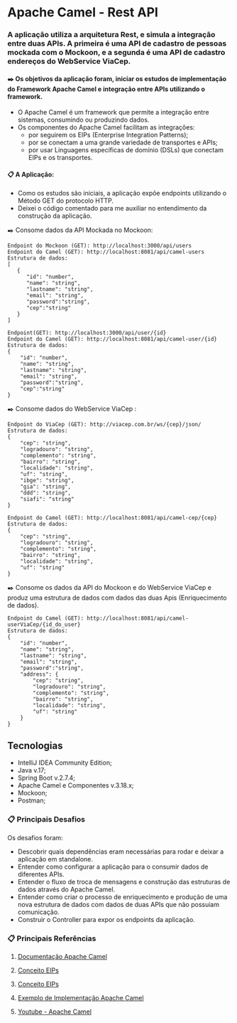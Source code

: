 # Apache Camel - Rest API #

### A aplicação utiliza a arquitetura Rest, e simula a integração entre duas APIs. A primeira é uma API de cadastro de pessoas mockada com o Mockoon, e a segunda é uma API de cadastro endereços do WebService ViaCep. ###

#### ✒️ Os objetivos da aplicação foram, iniciar os estudos de implementação do Framework Apache Camel e integração entre APIs utilizando o framework. #####

- O Apache Camel é um framework que permite a integração entre sistemas, consumindo ou produzindo dados.
- Os componentes do Apache Camel facilitam as integrações:
  - por seguirem os EIPs (Enterprise Integration Patterns);
  - por se conectam a uma grande variedade de transportes e APIs;
  - por usar Linguagens específicas de domínio (DSLs) que conectam EIPs e os transportes.

#### 📋 A Aplicação: ####

- Como os estudos são iniciais, a aplicação expõe endpoints utilizando o Método GET do protocolo HTTP.
- Deixei o código comentado para me auxiliar no entendimento da construção da aplicação.

✒️ Consome dados da API Mockada no Mockoon:

``` 
Endpoint do Mockoon (GET): http://localhost:3000/api/users
Endpoint do Camel (GET): http://localhost:8081/api/camel-users
Estrutura de dados:
[
   {
      "id": "number",
      "name": "string",
      "lastname": "string",
      "email": "string",
      "password":"string",
      "cep":"string"
   }
]
```
``` 
Endpoint(GET): http://localhost:3000/api/user/{id}
Endpoint do Camel (GET): http://localhost:8081/api/camel-user/{id}
Estrutura de dados:
{
    "id": "number",
    "name": "string",
    "lastname": "string",
    "email": "string",
    "password":"string",
    "cep":"string"
}
```

✒️ Consome dados do WebService ViaCep :

``` 
Endpoint do ViaCep (GET): http://viacep.com.br/ws/{cep}/json/
Estrutura de dados:
{
    "cep": "string",
    "logradouro": "string",
    "complemento": "string",
    "bairro": "string",
    "localidade": "string",
    "uf": "string",
    "ibge": "string",
    "gia": "string",
    "ddd": "string",
    "siafi": "string"
}

Endpoint do Camel (GET): http://localhost:8081/api/camel-cep/{cep}
Estrutura de dados:
{
    "cep": "string",
    "logradouro": "string",
    "complemento": "string",
    "bairro": "string",
    "localidade": "string",
    "uf": "string"
}
```

✒️ Consome os dados da API do Mockoon e do WebService ViaCep e produz uma estrutura de dados com dados das duas Apis (Enriquecimento de dados).

``` 
Endpoint do Camel (GET): http://localhost:8081/api/camel-userViaCep/{id_do_user}
Estrutura de dados:
{
    "id": "number",
    "name": "string",
    "lastname": "string",
    "email": "string",
    "password":"string",
    "address": {
        "cep": "string",
    	"logradouro": "string",
    	"complemento": "string",
    	"bairro": "string",
    	"localidade": "string",
    	"uf": "string"
    }
}
```

## Tecnologias ## 

- IntelliJ IDEA Community Edition;
- Java v.17;
- Spring Boot v.2.7.4;
- Apache Camel  e Componentes v.3.18.x;
- Mockoon;
- Postman;

### 📋 Principais Desafios ###

Os desafios foram:
  -  Descobrir quais dependências eram necessárias para rodar e deixar a aplicação em standalone.
  -  Entender como configurar a aplicação para o consumir dados de diferentes APIs.
  -  Entender o fluxo de troca de mensagens e construção das estruturas de dados através do Apache Camel.
  -  Entender como criar o processo de enriquecimento e produção de uma nova estrutura de dados com dados de duas APIs que não possuiam comunicação.
  -  Construir o Controller para expor os endpoints da aplicação. 

### 📋 Principais Referências ###

1. [Documentação Apache Camel](https://camel.apache.org/)

2. [Conceito EIPs](https://www.cybermedian.com/pt/enterprise-integration-patterns-eip-tutorial/)

3. [Conceito EIPs](https://dzone.com/articles/open-source-integration-apache)

4. [Exemplo de Implementação Apache Camel](https://dev.to/thegusmao/utilizando-apachel-camel-para-agregar-endpoints-de-rest-apis-4pan#:~:text=Nossa%20aplica%C3%A7%C3%A3o%20Camel%20vai%20disponibilizar%20dois%20endpoints%3A%201,os%20livros%20do%20autor%20na%20API%20de%20livros.)

5. [Youtube - Apache Camel](https://www.youtube.com/watch?v=X_351K0WS4g&t=1264s)

